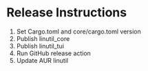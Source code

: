 # Release Instructions

1. Set Cargo.toml and core/cargo.toml version
2. Publish linutil_core
3. Publish linutil_tui
4. Run GitHub release action
5. Update AUR linutil

